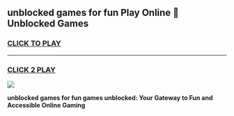
## unblocked games for fun Play Online 👋 Unblocked Games
<h3>
<a href="https://premium.freeplayer.one?title=unblocked_games_for_fun&ref=19F">CLICK TO PLAY</a></h3>
<hr>

<h3>
<a href="https://premium.freeplayer.one?title=unblocked_games_for_fun&ref=19F">CLICK 2 PLAY</a>
  
</h3>

<a href="https://premium.freeplayer.one?title=unblocked_games_for_fun&ref=19F"><img src="https://clearcache.store/games.png"></a>


**unblocked games for fun games unblocked: Your Gateway to Fun and Accessible Online Gaming**
